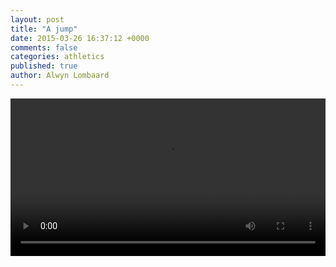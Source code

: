 ```yaml
---
layout: post
title: "A jump"
date: 2015-03-26 16:37:12 +0000
comments: false
categories: athletics
published: true 
author: Alwyn Lombaard
---
```


<video width="100%" controls>
   <source src="/video/clearance1.mp4" type="video/mp4">
</video> 